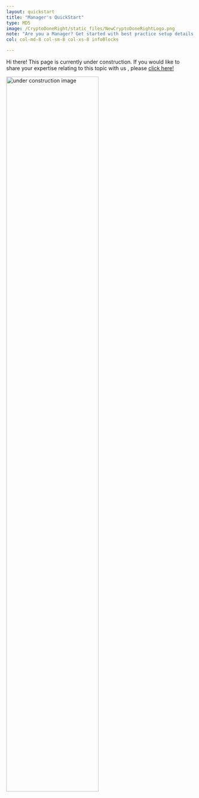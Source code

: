 ```yaml
---
layout: quickstart
title: "Manager's QuickStart"
type: MD5
image: /CryptoDoneRight/static_files/NewCryptoDoneRightLogo.png
note: "Are you a Manager? Get started with best practice setup details above."
col: col-md-8 col-sm-8 col-xs-8 infoBlocks

---
```

Hi there! This page is currently under construction. If you would like to share your expertise relating to this topic with us , please <a href="CryptoDoneRight/CONTRIBUTING-template.md">click here!</a>

<img src="/dev/static_files/under_construction.jpg" style="width:70%;height:70%;" alt="under construction image">
